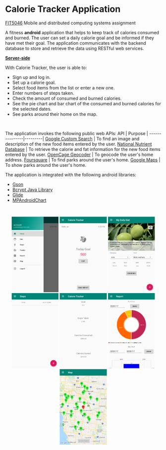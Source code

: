 # Calorie Tracker Application

[FIT5046](https://www3.monash.edu/pubs/2019handbooks/units/FIT5046.html) Mobile and distributed computing systems assignment

A fitness **android** application that helps to keep track of calories consumed and burned. The user can set a daily calorie goal and be informed if they have met their goal.
The application communicates with the backend database to store and retrieve the data using RESTful web services.

**[Server-side](https://github.com/ianestraikh/CalorieTrackerBackend)**

With Calorie Tracker, the user is able to:   
* Sign up and log in.
* Set up a calorie goal.
* Select food items from the list or enter a new one.
* Enter numbers of steps taken.
* Check the amount of consumed and burned calories.
* See the pie chart and bar chart of the consumed and burned calories for the selected dates.
* See parks around their home on the map.
</br>

The application invokes the following public web APIs:
API | Purpose | 
---------------|---------|
[Google Custom Search](https://developers.google.com/custom-search) | To find an image and description of the new food items entered by the user.
[National Nutrient Database](https://fdc.nal.usda.gov/) | To retrieve the calorie and fat information for the new food items entered by the user.
[OpenCage Geocoder](https://opencagedata.com/) | To geocode the user's home address.
[Foursquare](https://developer.foursquare.com/) | To find parks around the user's home.
[Google Maps](https://developers.google.com/maps/documentation/android-sdk/intro) | To show parks around the user's home.
</br>

The application is integrated with the following android libraries:   
* [Gson](https://github.com/google/gson)
* [Bcrypt Java Library](https://github.com/patrickfav/bcrypt)
* [Glide](https://github.com/bumptech/glide)
* [MPAndroidChart](https://github.com/PhilJay/MPAndroidChart)
</br>

<p align="center">
<img src="images/1_nav.png?raw=true" width="30%">
<img src="images/2_home.png?raw=true" width="30%">
<img src="images/3_diet.png?raw=true" width="30%">
<img src="images/4_steps.png?raw=true" width="30%">
<img src="images/5_tracker.png?raw=true" width="30%">
<img src="images/7_report.png?raw=true" width="30%">
<img src="images/6_map.png?raw=true" width="30%">
</p>
